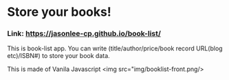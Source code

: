 # Store your books!

### Link: https://jasonlee-cp.github.io/book-list/

This is book-list app. You can write (title/author/price/book record URL(blog etc)/ISBN#) to store your book data.

This is made of Vanila Javascript 
<img src="img/booklist-front.png/>


